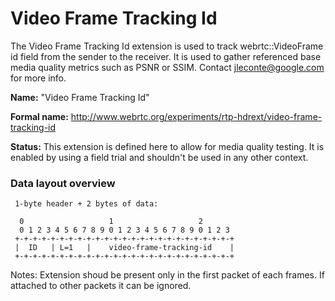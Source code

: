 # Video Frame Tracking Id

The Video Frame Tracking Id extension is used to track webrtc::VideoFrame id
field from the sender to the receiver. It is used to gather referenced base media
quality metrics such as PSNR or SSIM.
Contact <jleconte@google.com> for more info.

**Name:** "Video Frame Tracking Id"

**Formal name:** <http://www.webrtc.org/experiments/rtp-hdrext/video-frame-tracking-id>

**Status:** This extension is defined here to allow for media quality testing.
It is enabled by using a field trial and shouldn't be used in any other context.

### Data layout overview
     1-byte header + 2 bytes of data:

      0                   1                   2
      0 1 2 3 4 5 6 7 8 9 0 1 2 3 4 5 6 7 8 9 0 1 2 3
     +-+-+-+-+-+-+-+-+-+-+-+-+-+-+-+-+-+-+-+-+-+-+-+-+
     |  ID   | L=1   |    video-frame-tracking-id    |
     +-+-+-+-+-+-+-+-+-+-+-+-+-+-+-+-+-+-+-+-+-+-+-+-+

Notes: Extension shoud be present only in the first packet of each frames. If
attached to other packets it can be ignored.